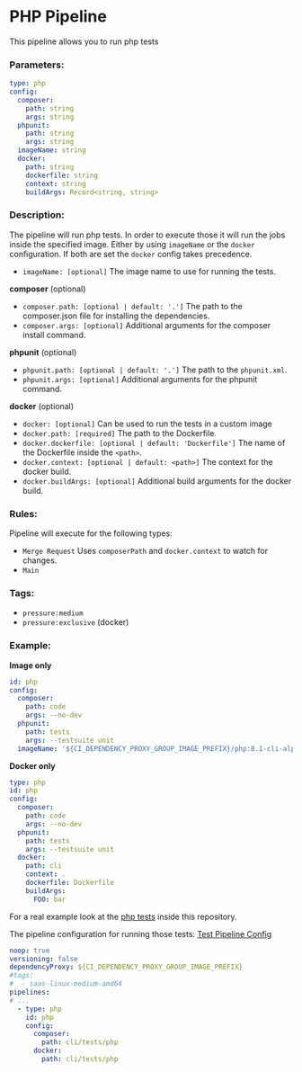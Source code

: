 # PHP Pipeline
This pipeline allows you to run php tests

### Parameters:
```yaml
type: php
config:
  composer:
    path: string
    args: string
  phpunit:
    path: string
    args: string
  imageName: string
  docker:
    path: string
    dockerfile: string
    context: string
    buildArgs: Record<string, string>
```

### Description:
The pipeline will run php tests. In order to execute those it will run the jobs inside the specified image. 
Either by using `imageName` or the `docker` configuration. If both are set the `docker` config takes precedence.
* `imageName: [optional]` The image name to use for running the tests.

**composer** (optional)
* `composer.path: [optional | default: '.']` The path to the composer.json file for installing the dependencies.
* `composer.args: [optional]` Additional arguments for the composer install command.

**phpunit** (optional)
* `phpunit.path: [optional | default: '.']` The path to the `phpunit.xml`.
* `phpunit.args: [optional]` Additional arguments for the phpunit command.

**docker** (optional)
* `docker: [optional]` Can be used to run the tests in a custom image
* `docker.path: [required]` The path to the Dockerfile.
* `docker.dockerfile: [optional | default: 'Dockerfile']` The name of the Dockerfile inside the `<path>`.
* `docker.context: [optional | default: <path>]` The context for the docker build.
* `docker.buildArgs: [optional]` Additional build arguments for the docker build.

### Rules:
Pipeline will execute for the following types:
* `Merge Request` Uses `composerPath` and `docker.context` to watch for changes.
* `Main`

### Tags:
* `pressure:medium`
* `pressure:exclusive` (docker)

### Example:
**Image only**
```yaml
id: php
config:
  composer:
    path: code
    args: --no-dev
  phpunit:
    path: tests
    args: --testsuite unit
  imageName: '${CI_DEPENDENCY_PROXY_GROUP_IMAGE_PREFIX}/php:8.1-cli-alpine3.15'
```
**Docker only**
```yaml
type: php
id: php
config:
  composer: 
    path: code
    args: --no-dev
  phpunit:
    path: tests
    args: --testsuite unit
  docker:
    path: cli
    context: .
    dockerfile: Dockerfile
    buildArgs:
      FOO: bar
```

For a real example look at the [php tests](../../cli/tests/php) inside this repository.

The pipeline configuration for running those tests: [Test Pipeline Config](../../cli/test.kapigen.yaml)
```yaml
noop: true
versioning: false
dependencyProxy: ${CI_DEPENDENCY_PROXY_GROUP_IMAGE_PREFIX}
#tags:
#  - saas-linux-medium-amd64
pipelines:
# ...
  - type: php
    id: php
    config:
      composer:
        path: cli/tests/php
      docker:
        path: cli/tests/php
```
